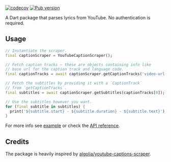 [![codecov](https://codecov.io/gh/f-person/youtube_caption_scraper/branch/master/graph/badge.svg)](https://codecov.io/gh/f-person/youtube_caption_scraper)
[![Pub version](https://img.shields.io/pub/v/youtube_caption_scraper?logo=flutter&style=plastic)](https://pub.dev/packages/youtube_caption_scraper)

A Dart package that parses lyrics from YouTube. No authentication is required.

## Usage
```dart
// Instantiate the scraper.
final captionScraper = YouTubeCaptionScraper(); 

// Fetch caption tracks – these are objects containing info like
// base url for the caption track and language code.
final captionTracks = await captionScraper.getCaptionTracks('video-url');

// Fetch the subtitles by providing it with a `CaptionTrack`
// from `getCaptionTracks`.
final subtitles = await captionScraper.getSubtitles(captionTracks[0]);

// Use the subtitles however you want.
for (final subtitle in subtitles) {
  print('${subtitle.start} - ${subtitle.duration} - ${subtitle.text}');
}
```

For more info see
[example](https://github.com/f-person/youtube_captions_scraper/blob/master/example/youtube_caption_scraper_example.dart)
or check the
[API reference](https://pub.dev/documentation/youtube_caption_scraper/latest/).

## Credits
The package is heavily inspired by
[algolia/youtube-captions-scraper](https://github.com/algolia/youtube-captions-scraper).
